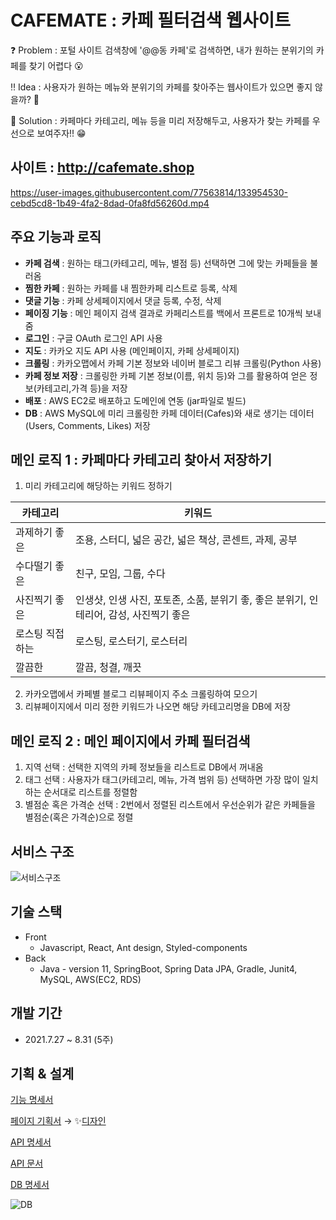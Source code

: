 # CAFEMATE : 카페 필터검색 웹사이트

❓ Problem : 포털 사이트 검색창에 '@@동 카페'로 검색하면, 내가 원하는 분위기의 카페를 찾기 어렵다 😮

‼ Idea : 사용자가 원하는 메뉴와 분위기의 카페를 찾아주는 웹사이트가 있으면 좋지 않을까? 🤔

💯 Solution : 카페마다 카테고리, 메뉴 등을 미리 저장해두고, 사용자가 찾는 카페를 우선으로 보여주자!! 😁


## 사이트 : http://cafemate.shop

https://user-images.githubusercontent.com/77563814/133954530-cebd5cd8-1b49-4fa2-8dad-0fa8fd56260d.mp4



## 주요 기능과 로직

- **카페 검색** : 원하는 태그(카테고리, 메뉴, 별점 등) 선택하면 그에 맞는 카페들을 불러옴
- **찜한 카페** : 원하는 카페를 내 찜한카페 리스트로 등록, 삭제
- **댓글 기능** : 카페 상세페이지에서 댓글 등록, 수정, 삭제
- **페이징 기능** : 메인 페이지 검색 결과로 카페리스트를 백에서 프론트로 10개씩 보내줌
- **로그인** : 구글 OAuth 로그인 API 사용
- **지도** : 카카오 지도 API 사용 (메인페이지, 카페 상세페이지)
- **크롤링** : 카카오맵에서 카페 기본 정보와 네이버 블로그 리뷰 크롤링(Python 사용)
- **카페 정보 저장** : 크롤링한 카페 기본 정보(이름, 위치 등)와 그를 활용하여 얻은 정보(카테고리,가격 등)을 저장
- **배포** : AWS EC2로 배포하고 도메인에 연동 (jar파일로 빌드)
- **DB** : AWS MySQL에 미리 크롤링한 카페 데이터(Cafes)와 새로 생기는 데이터(Users, Comments, Likes) 저장

## 메인 로직 1 : 카페마다 카테고리 찾아서 저장하기
1. 미리 카테고리에 해당하는 키워드 정하기

| 카테고리 | 키워드|
|--|--|
|과제하기 좋은|조용, 스터디, 넓은 공간, 넓은 책상, 콘센트, 과제, 공부|
|수다떨기 좋은|친구, 모임, 그룹, 수다|
|사진찍기 좋은|인생샷, 인생 사진, 포토존, 소품, 분위기 좋, 좋은 분위기, 인테리어, 감성, 사진찍기 좋은|
|로스팅 직접 하는|로스팅, 로스터기, 로스터리|
|깔끔한|깔끔, 청결, 깨끗|

2. 카카오맵에서 카페별 블로그 리뷰페이지 주소 크롤링하여 모으기
3. 리뷰페이지에서 미리 정한 키워드가 나오면 해당 카테고리명을 DB에 저장

## 메인 로직 2 : 메인 페이지에서 카페 필터검색

1. 지역 선택 : 선택한 지역의 카페 정보들을 리스트로 DB에서 꺼내옴
2. 태그 선택 : 사용자가 태그(카테고리, 메뉴, 가격 범위 등) 선택하면 가장 많이 일치하는 순서대로 리스트를 정렬함 
3. 별점순 혹은 가격순 선택 : 2번에서 정렬된 리스트에서 우선순위가 같은 카페들을 별점순(혹은 가격순)으로 정렬

## 서비스 구조
![서비스구조](https://user-images.githubusercontent.com/77563814/134013439-f36295cc-39c0-41e7-86b6-19e6a02183c6.jpg)


## 기술 스택

- Front
    - Javascript, React, Ant design, Styled-components
- Back
    - Java - version 11, SpringBoot, Spring Data JPA, Gradle, Junit4, MySQL, AWS(EC2, RDS)


## 개발 기간

- 2021.7.27 ~ 8.31  (5주)
    

## 기획 & 설계

[기능 명세서](https://www.notion.so/4241cfb8aab64592af099f34b2ccb938)

[페이지 기획서](https://whimsical.com/8-MbpuashuB5aRgSKR6jM14A) → ✨[디자인](https://www.figma.com/file/1FrTtdMDvn53kDvS93GHBL/%EC%B9%B4%ED%8E%98?node-id=0%3A1)

[API 명세서](https://www.notion.so/API-0b0cbd9ff7eb46d4b4b21446bf20233d)

[API 문서](https://www.notion.so/API-f730b73b41b249a8a394cbbc4dc18213)

[DB 명세서](https://www.notion.so/DB-45d7f01cbc334d40968bd39d2dfe84ad)

![DB](https://user-images.githubusercontent.com/77563814/133954614-b1a28410-baac-4f6b-a1e0-3c35b5d5d93b.png)
